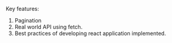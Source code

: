 Key features:

1. Pagination
2. Real world API using fetch.
5. Best practices of developing react application implemented.



